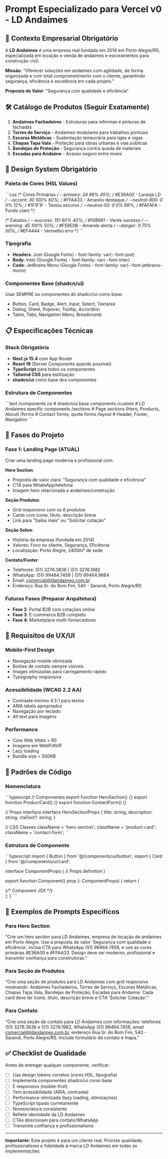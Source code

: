 # Prompt Especializado para Vercel v0 - LD Andaimes

## 🎯 Contexto Empresarial Obrigatório

A **LD Andaimes** é uma empresa real fundada em 2014 em Porto Alegre/RS, especializada em locação e venda de andaimes e escoramentos para construção civil.

**Missão**: "Oferecer soluções em andaimes com agilidade, de forma organizada e com total comprometimento com o cliente, garantindo segurança, eficiência e excelência em cada projeto."

**Proposta de Valor**: "Segurança com qualidade e eficiência"

## 🛠️ Catálogo de Produtos (Seguir Exatamente)

1. **Andaimes Fachadeiros** - Estruturas para reformas e pinturas de fachadas
2. **Torres de Serviço** - Andaimes modulares para trabalhos pontuais
3. **Escoras Metálicas** - Sustentação temporária para lajes e vigas
4. **Chapas Tapa Vala** - Proteção para obras urbanas e vias públicas
5. **Bandejas de Proteção** - Segurança contra queda de materiais
6. **Escadas para Andaime** - Acesso seguro entre níveis

## 🎨 Design System Obrigatório

### Paleta de Cores (HSL Values)

\`\`\`css
/* Cores Primárias */
--primary: 24 88% 45%; /* #E36A00 - Laranja LD */
--accent: 30 100% 60%; /* #FFAA33 - Amarelo destaque */
--neutral-900: 0 0% 12%; /* #1F1F1F - Textos escuros */
--neutral-50: 0 0% 98%; /* #FAFAFA - Fundo claro */

/* Estados */
--success: 151 60% 40%; /* #10B981 - Verde sucesso */
--warning: 45 100% 50%; /* #F59E0B - Amarelo alerta */
--danger: 0 75% 50%; /* #EF4444 - Vermelho erro */
\`\`\`

### Tipografia

- **Headers**: Jost (Google Fonts) - font-family: var(--font-jost)
- **Body**: Inter (Google Fonts) - font-family: var(--font-inter)
- **Code**: JetBrains Mono (Google Fonts) - font-family: var(--font-jetbrains-mono)

### Componentes Base (shadcn/ui)

Usar SEMPRE os componentes do shadcn/ui como base:

- Button, Card, Badge, Alert, Input, Select, Textarea
- Dialog, Sheet, Popover, Tooltip, Accordion
- Table, Tabs, Navigation Menu, Breadcrumb

## 📋 Especificações Técnicas

### Stack Obrigatória

- **Next.js 15.4** com App Router
- **React 19** (Server Components quando possível)
- **TypeScript** para todos os componentes
- **Tailwind CSS** para estilização
- **shadcn/ui** como base dos componentes

### Estrutura de Componentes

\`\`\`text
/components
  /ui            # shadcn/ui base components
  /custom        # LD Andaimes specific components
    /sections    # Page sections (Hero, Products, About)
    /forms       # Contact forms, quote forms
    /layout      # Header, Footer, Navigation
\`\`\`

## 🚀 Fases do Projeto

### Fase 1: Landing Page (ATUAL)

Criar uma landing page moderna e profissional com:

**Hero Section**:

- Proposta de valor clara: "Segurança com qualidade e eficiência"
- CTA para WhatsApp/telefone
- Imagem hero relacionada a andaimes/construção

**Seção Produtos**:

- Grid responsivo com os 6 produtos
- Cards com ícone, título, descrição breve
- Link para "Saiba mais" ou "Solicitar cotação"

**Seção Sobre**:

- História da empresa (fundada em 2014)
- Valores: Foco no cliente, Segurança, Eficiência
- Localização: Porto Alegre, 2400m² de sede

**Contato/Footer**:

- Telefones: (51) 3276.3836 | (51) 3276.1982
- WhatsApp: (51) 99464.7458 | (51) 99464.9664
- Email: <comercial@ldandaimes.com.br>
- Endereço: Rua Sr. do Bom Fim, 540 - Sarandi, Porto Alegre/RS

### Futuras Fases (Preparar Arquitetura)

- **Fase 2**: Portal B2B com cotações online
- **Fase 3**: E-commerce B2B completo
- **Fase 4**: Marketplace multi-fornecedores

## 📱 Requisitos de UX/UI

### Mobile-First Design

- Navegação mobile otimizada
- Botões de contato sempre visíveis
- Images otimizadas para carregamento rápido
- Typography responsiva

### Acessibilidade (WCAG 2.2 AA)

- Contraste mínimo 4.5:1 para textos
- ARIA labels apropriados
- Navegação por teclado
- Alt text para imagens

### Performance

- Core Web Vitals > 90
- Imagens em WebP/AVIF
- Lazy loading
- Bundle size < 500KB

## 🔧 Padrões de Código

### Nomenclatura

\`\`\`typescript
// Componentes
export function HeroSection() {}
export function ProductCard() {}
export function ContactForm() {}

// Props interface
interface HeroSectionProps {
  title: string;
  description: string;
  ctaText?: string;
}

// CSS Classes
className = 'hero-section';
className = 'product-card';
className = 'contact-form';
\`\`\`

### Estrutura de Componente

\`\`\`typescript
import { Button } from '@/components/ui/button';
import { Card } from '@/components/ui/card';

interface ComponentProps {
  // Props definition
}

export function Component({ prop }: ComponentProps) {
  return (
    <section className="component-section">
      {/* Component JSX */}
    </section>
  );
}
\`\`\`

## 🎯 Exemplos de Prompts Específicos

### Para Hero Section

"Crie um hero section para LD Andaimes, empresa de locação de andaimes em Porto Alegre. Use a proposta de valor 'Segurança com qualidade e eficiência', inclua CTA para WhatsApp (51) 99464.7458, e use as cores primárias #E36A00 e #FFAA33. Design deve ser moderno, profissional e transmitir confiança para construtoras."

### Para Seção de Produtos

"Crie uma seção de produtos para LD Andaimes com grid responsivo mostrando: Andaimes Fachadeiros, Torres de Serviço, Escoras Metálicas, Chapas Tapa Vala, Bandejas de Proteção, Escadas para Andaime. Cada card deve ter ícone, título, descrição breve e CTA 'Solicitar Cotação'."

### Para Contato

"Crie uma seção de contato para LD Andaimes com informações: telefones (51) 3276.3836 e (51) 3276.1982, WhatsApp (51) 99464.7458, email <comercial@ldandaimes.com.br>, endereço Rua Sr. do Bom Fim, 540 - Sarandi, Porto Alegre/RS. Include formulário de contato e mapa."

## ✅ Checklist de Qualidade

Antes de entregar qualquer componente, verificar:

- [ ] Usa design tokens corretos (cores HSL, tipografia)
- [ ] Implementa componentes shadcn/ui como base
- [ ] É responsivo (mobile-first)
- [ ] Tem acessibilidade (ARIA, contraste)
- [ ] Performance otimizada (lazy loading, otimizações)
- [ ] TypeScript tipado corretamente
- [ ] Nomenclatura consistente
- [ ] Reflete identidade da LD Andaimes
- [ ] CTAs direcionam para contato/WhatsApp
- [ ] Transmite confiança e profissionalismo

---

**Importante**: Este projeto é para um cliente real. Priorize qualidade, profissionalismo e fidelidade à marca LD Andaimes em todas as implementações.
